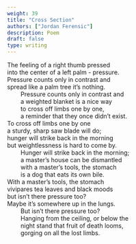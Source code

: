 ```yaml
---
weight: 39
title: "Cross Section"
authors: ["Jordan Ferensic"]
description: Poem
draft: false
type: writing
---
```


The feeling of a right thumb pressed  
into the center of a left palm - pressure.  
Pressure counts only in contrast and  
spread like a palm tree it’s nothing.  
&nbsp;&nbsp;&nbsp;&nbsp;&nbsp;&nbsp;&nbsp;&nbsp;Pressure counts only in contrast and  
&nbsp;&nbsp;&nbsp;&nbsp;&nbsp;&nbsp;&nbsp;&nbsp;a weighted blanket is a nice way  
&nbsp;&nbsp;&nbsp;&nbsp;&nbsp;&nbsp;&nbsp;&nbsp;to cross off limbs one by one,  
&nbsp;&nbsp;&nbsp;&nbsp;&nbsp;&nbsp;&nbsp;&nbsp;a reminder that they once didn’t exist.  
To cross off limbs one by one  
a sturdy, sharp saw blade will do;  
hunger will strike back in the morning  
but weightlessness is hard to come by.  
&nbsp;&nbsp;&nbsp;&nbsp;&nbsp;&nbsp;&nbsp;&nbsp;Hunger will strike back in the morning;  
&nbsp;&nbsp;&nbsp;&nbsp;&nbsp;&nbsp;&nbsp;&nbsp;a master’s house can be dismantled  
&nbsp;&nbsp;&nbsp;&nbsp;&nbsp;&nbsp;&nbsp;&nbsp;with a master’s tools, the stomach  
&nbsp;&nbsp;&nbsp;&nbsp;&nbsp;&nbsp;&nbsp;&nbsp;is a dog that eats its own bile.  
With a master’s tools, the stomach  
vivipares tea leaves and black moods  
but isn’t there pressure too?  
Maybe it’s somewhere up in the lungs.  
&nbsp;&nbsp;&nbsp;&nbsp;&nbsp;&nbsp;&nbsp;&nbsp;But isn’t there pressure too?  
&nbsp;&nbsp;&nbsp;&nbsp;&nbsp;&nbsp;&nbsp;&nbsp;Hanging from the ceiling, or below the  
&nbsp;&nbsp;&nbsp;&nbsp;&nbsp;&nbsp;&nbsp;&nbsp;night stand that fruit of death looms,  
&nbsp;&nbsp;&nbsp;&nbsp;&nbsp;&nbsp;&nbsp;&nbsp;gorging on all the lost limbs.

